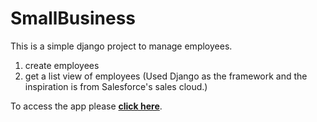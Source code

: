 # SmallBusiness

This is a simple django project to manage employees.

1. create employees
2. get a list view of employees
   (Used Django as the framework and the inspiration is from Salesforce's sales cloud.)

To access the app please **[click here](https://smallbusiness20201125.herokuapp.com/)**.
